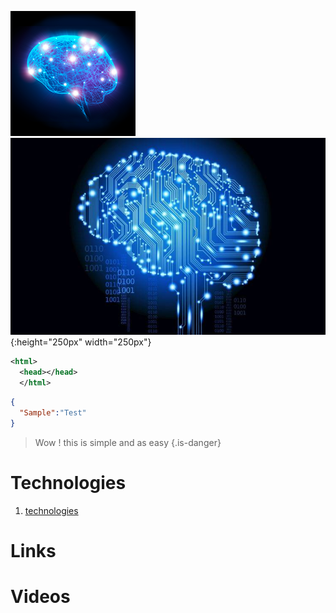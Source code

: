 ![Ninds In The News](/uploads/home/ninds-in-the-news.png "Ninds In The News")
![Ai Brain](/uploads/ai-brain.jpg ){:height="250px" width="250px"}

```xml
<html>
  <head></head>
  </html>
```
```json
{
  "Sample":"Test"
}
``` 


> Wow ! this is simple and as easy {.is-danger}
# Technologies

1. [technologies](technologies)
# Links

# Videos
